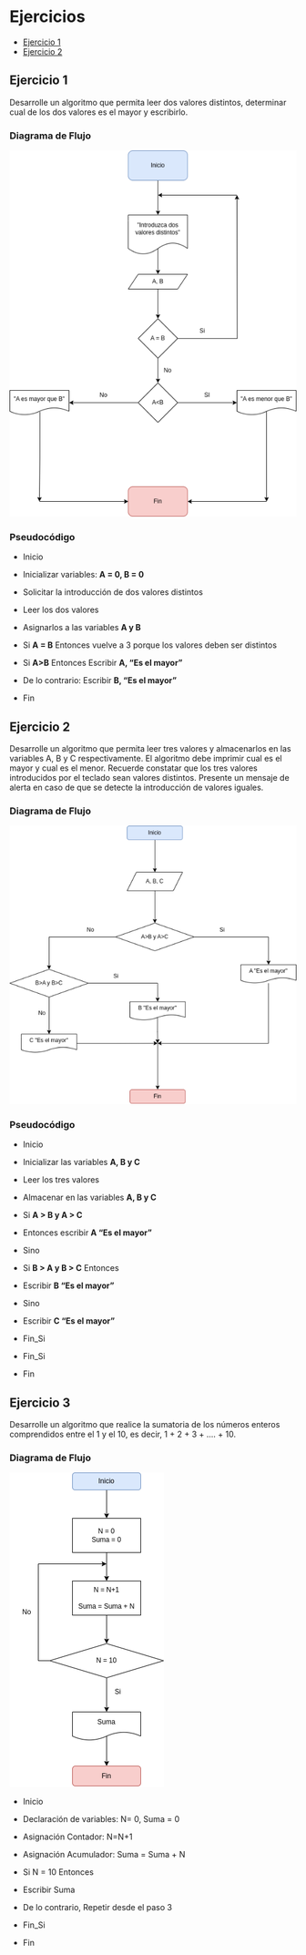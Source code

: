 <div aling="justify">

# Ejercicios

- [Ejercicio 1](#ejercicio1)
- [Ejercicio 2](#ejercicio2)

## Ejercicio 1 <a name="ejercicio1"></a>

Desarrolle un algoritmo que permita leer dos valores distintos, determinar cual de los dos valores es el
mayor y escribirlo.

### Diagrama de Flujo

<img src="img/Diagramas-flujo-Ej-1a.drawio.png">

### Pseudocódigo

- Inicio

- Inicializar variables: __A = 0, B = 0__

- Solicitar la introducción de dos valores distintos

- Leer los dos valores

- Asignarlos a las variables __A y B__

- Si __A = B__ Entonces vuelve a 3 porque los valores deben ser distintos

- Si __A>B__ Entonces Escribir __A, “Es el mayor”__

- De lo contrario: Escribir __B, “Es el mayor”__

- Fin

## Ejercicio 2 <a name="ejercicio2"></a>

Desarrolle un algoritmo que permita leer tres valores y almacenarlos en las variables A, B y C respectivamente. El algoritmo debe imprimir cual es el mayor y cual es el menor. Recuerde constatar que los tres valores introducidos por el teclado sean valores distintos. Presente un mensaje de alerta en caso de que se detecte la introducción de valores iguales.

### Diagrama de Flujo

<img src="img/Diagramas-flujo-Ej2.drawio.png">

### Pseudocódigo

- Inicio

- Inicializar las variables __A, B y C__

- Leer los tres valores

- Almacenar en las variables __A, B y C__

- Si __A > B y A > C__ 

- Entonces escribir __A “Es el mayor”__

- Sino

- Si __B > A y B > C__ Entonces

- Escribir __B “Es el mayor”__

- Sino

- Escribir __C “Es el mayor”__

- Fin_Si

- Fin_Si

- Fin

## Ejercicio 3 <a name="ejercicio3"></a>

Desarrolle un algoritmo que realice la sumatoria de los números enteros comprendidos entre el 1 y el 10, es decir, 1 + 2 + 3 + .... + 10.

### Diagrama de Flujo
<img src="img/Diagrama-flujo-Ej3.drawio.png">

- Inicio

- Declaración de variables: N= 0, Suma = 0

- Asignación Contador: N=N+1

- Asignación Acumulador: Suma = Suma + N

- Si N = 10 Entonces

- Escribir Suma

- De lo contrario, Repetir desde el paso 3

- Fin_Si

- Fin



</div>